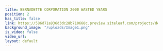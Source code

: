 ```yaml
---
title: BERNADETTE CORPORATION 2000 WASTED YEARS
position: 2
has_title: false
link: https://586d71a936d3dc28b710668c.preview.siteleaf.com/projects/demo5/
background_image: "/uploads/Image1.png"
is_video: false
video_url: 
layout: default
---
```


